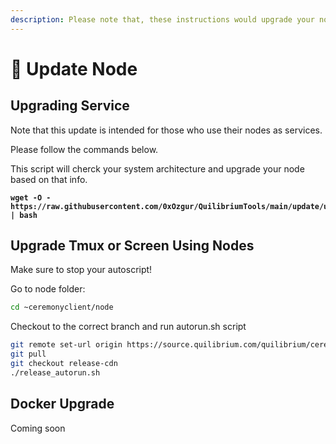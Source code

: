 ```yaml
---
description: Please note that, these instructions would upgrade your node to v1.4.19
---
```


# 📀 Update Node

## Upgrading Service

Note that this update is intended for those who use their nodes as services.

Please follow the commands below.&#x20;

This script will cherck your system architecture and upgrade your node based on that info.

<pre class="language-bash" data-overflow="wrap"><code class="lang-bash"><strong>wget -O - https://raw.githubusercontent.com/0xOzgur/QuilibriumTools/main/update/update.sh | bash
</strong></code></pre>

## Upgrade Tmux or Screen Using Nodes

Make sure to stop your autoscript!&#x20;

Go to node folder:

```bash
cd ~ceremonyclient/node
```

Checkout to the correct branch and run autorun.sh script

```bash
git remote set-url origin https://source.quilibrium.com/quilibrium/ceremonyclient.git
git pull
git checkout release-cdn 
./release_autorun.sh
```

## Docker Upgrade

Coming soon
